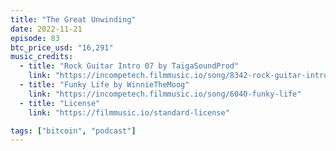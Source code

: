 ```yaml
---
title: "The Great Unwinding"
date: 2022-11-21
episode: 83
btc_price_usd: "16,291"
music_credits:
  - title: "Rock Guitar Intro 07 by TaigaSoundProd"
    link: "https://incompetech.filmmusic.io/song/8342-rock-guitar-intro-07"
  - title: "Funky Life by WinnieTheMoog"
    link: "https://incompetech.filmmusic.io/song/6040-funky-life"
  - title: "License"
    link: "https://filmmusic.io/standard-license"

tags: ["bitcoin", "podcast"]
---
```

